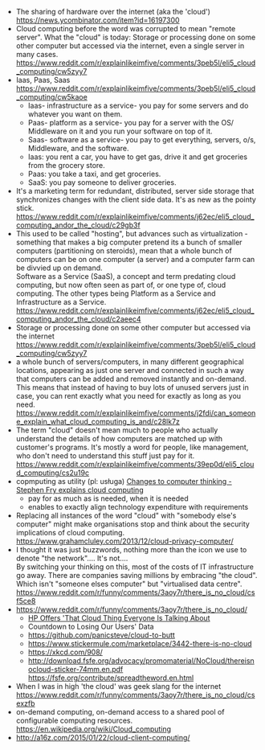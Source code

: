 - The sharing of hardware over the internet (aka the 'cloud') https://news.ycombinator.com/item?id=16197300
- Cloud computing before the word was corrupted to mean "remote server". What the "cloud" is today: Storage or processing done on some other computer but accessed via the internet, even a single server in many cases. https://www.reddit.com/r/explainlikeimfive/comments/3peb5l/eli5_cloud_computing/cw5zyy7
- Iaas, Paas, Saas https://www.reddit.com/r/explainlikeimfive/comments/3peb5l/eli5_cloud_computing/cw5kaoe
  - Iaas- infrastructure as a service- you pay for some servers and do whatever you want on them.
  - Paas- platform as a service- you pay for a server with the OS/ Middleware on it and you run your software on top of it.
  - Saas- software as a service- you pay to get everything, servers, o/s, Middleware, and the software.
  - Iaas: you rent a car, you have to get gas, drive it and get groceries from the grocery store.
  - Paas: you take a taxi, and get groceries.
  - SaaS: you pay someone to deliver groceries.
- It's a marketing term for redundant, distributed, server side storage that synchronizes changes with the client side data. It's as new as the pointy stick. https://www.reddit.com/r/explainlikeimfive/comments/j62ec/eli5_cloud_computing_andor_the_cloud/c29gb3f
- This used to be called "hosting", but advances such as virtualization - something that makes a big computer pretend its a bunch of smaller computers (partitioning on steroids), mean that a whole bunch of computers can be on one computer (a server) and a computer farm can be divvied up on demand.  
  Software as a Service (SaaS), a concept and term predating cloud computing, but now often seen as part of, or one type of, cloud computing. The other types being Platform as a Service and Infrastructure as a Service.  
  https://www.reddit.com/r/explainlikeimfive/comments/j62ec/eli5_cloud_computing_andor_the_cloud/c2aeec4
- Storage or processing done on some other computer but accessed via the internet https://www.reddit.com/r/explainlikeimfive/comments/3peb5l/eli5_cloud_computing/cw5zyy7
- a whole bunch of servers/computers, in many different geographical locations, appearing as just one server and connected in such a way that computers can be added and removed instantly and on-demand. This means that instead of having to buy lots of unused servers just in case, you can rent exactly what you need for exactly as long as you need. https://www.reddit.com/r/explainlikeimfive/comments/j2fdi/can_someone_explain_what_cloud_computing_is_and/c28lk7z
- The term "cloud" doesn't mean much to people who actually understand the details of how computers are matched up with customer's programs. It's mostly a word for people, like management, who don't need to understand this stuff just pay for it. https://www.reddit.com/r/explainlikeimfive/comments/39ep0d/eli5_cloud_computing/cs2u19c
- copmputing as utility (pl: usługa) [Changes to computer thinking - Stephen Fry explains cloud computing](https://youtu.be/J9LK6EtxzgM)
  - pay for as much as is needed, when it is needed
  - enables to exactly align technology expenditure with requirements
- Replacing all instances of the word "cloud" with "somebody else's computer" might make organisations stop and think about the security implications of cloud computing. https://www.grahamcluley.com/2013/12/cloud-privacy-computer/
- I thought it was just buzzwords, nothing more than the icon we use to denote "the network".... It's not....  
  By switching your thinking on this, most of the costs of IT infrastructure go away. There are companies saving millions by embracing "the cloud".  
  Which isn't "someone elses computer" but "virtualised data centre".  
  https://www.reddit.com/r/funny/comments/3aoy7r/there_is_no_cloud/csf5ce8
- https://www.reddit.com/r/funny/comments/3aoy7r/there_is_no_cloud/
  - [HP Offers 'That Cloud Thing Everyone Is Talking About](https://youtu.be/9ntPxdWAWq8)
  - Countdown to Losing Our Users' Data
  - https://github.com/panicsteve/cloud-to-butt
  - https://www.stickermule.com/marketplace/3442-there-is-no-cloud
  - https://xkcd.com/908/
  - http://download.fsfe.org/advocacy/promomaterial/NoCloud/thereisnocloud-sticker-74mm.en.pdf https://fsfe.org/contribute/spreadtheword.en.html
- When I was in high 'the cloud' was geek slang for the internet https://www.reddit.com/r/funny/comments/3aoy7r/there_is_no_cloud/csexzfb
- on-demand computing, on-demand access to a shared pool of configurable computing resources. https://en.wikipedia.org/wiki/Cloud_computing
- http://a16z.com/2015/01/22/cloud-client-computing/
